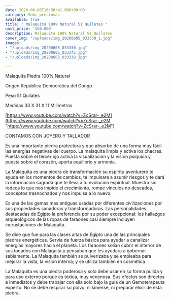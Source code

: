 ```yaml
---
date: 2020-06-08T16:30:41.000+00:00
category: Semi preciosas
available: true
title: " Malaquita 100% Natural 51 Quilates "
unit_price: '150.000'
description: Malaquita 100% Natural 51 Quilates
cover_img: "/uploads/img_20200605_033350_1.jpg"
images:
- "/uploads/img_20200605_033350.jpg"
- "/uploads/img_20200605_033345.jpg"
- "/uploads/img_20200605_033338.jpg"

---
```

Malaquita Piedra 100% Natural 

Origen República Democrática del Congo

Peso 51 Quilates

Medidas 33 X 31 X 11 Milímetros 

[https://www.youtube.com/watch?v=ZcSrar-_e2M](https://www.youtube.com/watch?v=ZcSrar-_e2M "https://www.youtube.com/watch?v=ZcSrar-_e2M")

CONTAMOS CON JOYERO Y TALLADOR 

Es una importante piedra protectora y que absorbe de una forma muy fácil las energías negativas del cuerpo. La malaquita limpia y activa los chacras. Puesta sobre el tercer ojo activa la visualización y la visión psíquica y, puesta sobre el corazón, aporta equilibrio y armonía.

La Malaquita es una piedra de transformación su espíritu aventurero te ayuda en los momentos de cambios, te impulsara a asumir riesgos y te dará la información sagrada que te lleva a tu evolución espiritual. Muestra sin rodeos lo que nos impide el crecimiento, rompe vínculos no deseados, conceptos trasnochados y nos impulsa a lo nuevo.

Es una de las gemas mas antiguas usadas por diferentes civilizaciones por sus propiedades sanadoras y transformadoras. Las personalidades destacadas de Egipto la preferencia por su poder excepcional: los hallazgos arqueológicos de las ropas de faraones casi siempre incluyen incrustaciones de Malaquita.

Se dice que fue para las clases altas de Egipto una de las principales piedras energéticas. Servia de fuerza básica para ayudar a canalizar energías mayores hacia el planeta. Los faraones solían cubrir el interior de sus tocados con Malaquita y pensaban que les ayudara a gobernar sabiamente. La Malaquita también se pulverizaba y se empleaba para mejorar la vista, la visión interna; y se utiliza también en cosmética

La Malaquita es una piedra poderosa y solo debe usar en su forma pulida y para uso externo porque es tóxica, muy venenosa. Sus efectos son directos e inmediatos y debe trabajar con ella solo bajo la guía de un Gemoterapeuta experto. No se debe respirar su polvo, ni lamerse, ni preparar elixir de esta piedra.